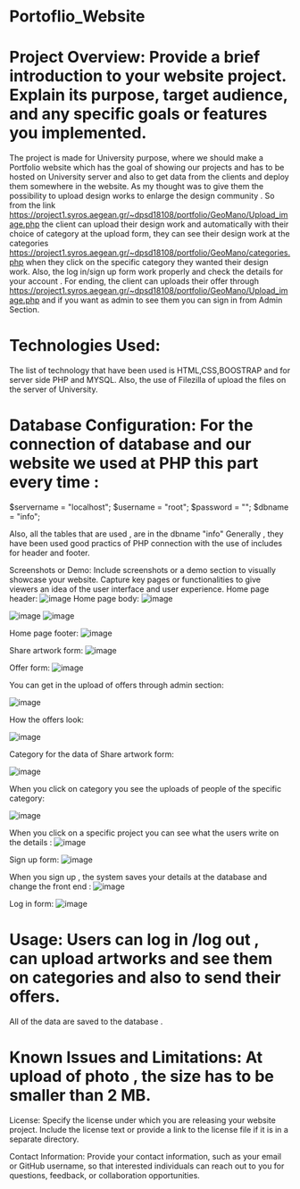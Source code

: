 # Portoflio_Website

# Project Overview: Provide a brief introduction to your website project. Explain its purpose, target audience, and any specific goals or features you implemented.
The project is made for University purpose, where we should make a Portfolio website which has the goal of showing our projects and has to be hosted on University server and also to get data from the clients and deploy them somewhere in the website. As my thought was to give them the possibility to upload design works to enlarge the design community . So from the link https://project1.syros.aegean.gr/~dpsd18108/portfolio/GeoMano/Upload_image.php the client can upload their design work and automatically with their choice of category at the upload form, they can see their design work at the categories https://project1.syros.aegean.gr/~dpsd18108/portfolio/GeoMano/categories.php when they click on the specific category they wanted their design work. 
Also, the log in/sign up form work properly and check the details for your account . 
For ending, the client can uploads their offer through https://project1.syros.aegean.gr/~dpsd18108/portfolio/GeoMano/Upload_image.php and if you want as admin to see them you can sign in from Admin Section. 

# Technologies Used: 
The list of technology that have been used is HTML,CSS,BOOSTRAP and for server side PHP and MYSQL. Also, the use of Filezilla of upload the files on the server of University. 



# Database Configuration: For the connection of database and our website we used at PHP this part every time :
$servername = "localhost";
$username = "root";
$password = "";
$dbname = "info";

Also, all the tables that are used , are in the dbname "info" 
Generally , they have been used good practics of PHP connection with the use of includes for header and footer.

Screenshots or Demo: Include screenshots or a demo section to visually showcase your website. Capture key pages or functionalities to give viewers an idea of the user interface and user experience.
Home page header: 
![image](https://github.com/dpsd18108/Portoflio_Website/assets/101745590/29d38e33-3f65-4a26-abb4-5d78535adb2e)
Home page body: 
![image](https://github.com/dpsd18108/Portoflio_Website/assets/101745590/39b24fcd-81ac-499f-870e-4bd3790eed9a)

![image](https://github.com/dpsd18108/Portoflio_Website/assets/101745590/e1af3124-90ea-46d2-abcc-406cdf69b00a)
![image](https://github.com/dpsd18108/Portoflio_Website/assets/101745590/5a97ef5b-adc9-4500-8cdd-ec15185e6b8e)

Home page footer: 
![image](https://github.com/dpsd18108/Portoflio_Website/assets/101745590/685f88f5-0f16-4db9-9639-dfd049e35a78)

Share artwork form:
![image](https://github.com/dpsd18108/Portoflio_Website/assets/101745590/607359f3-1ff6-443b-8938-f0443de49d76)

Offer form: 
![image](https://github.com/dpsd18108/Portoflio_Website/assets/101745590/d0a9aad2-b2be-4b25-aa0e-244615218559)

You can get in the upload of offers through admin section: 

![image](https://github.com/dpsd18108/Portoflio_Website/assets/101745590/cb4adb93-fa0a-44b0-939e-ffc030458109)

How the offers look: 

![image](https://github.com/dpsd18108/Portoflio_Website/assets/101745590/9e26c305-f781-42a5-b171-d009de0fec18)



Category for the data of Share artwork form: 

![image](https://github.com/dpsd18108/Portoflio_Website/assets/101745590/a0b58931-7a7a-4266-ab77-e0f2d779c0ec)

When you click on category you see the uploads of people of the specific category: 

![image](https://github.com/dpsd18108/Portoflio_Website/assets/101745590/3376953c-02f4-4740-8e50-9309389dc087)

When you click on a specific project you can see what the users write on the details : 
![image](https://github.com/dpsd18108/Portoflio_Website/assets/101745590/ebbbf72c-8eda-45e2-85f5-4481ca910aa0)

Sign up form: 
![image](https://github.com/dpsd18108/Portoflio_Website/assets/101745590/6f372bcf-1b3f-4d98-bef6-4b0259f8552d)

When you sign up , the system saves your details at the database and change the front end : 
![image](https://github.com/dpsd18108/Portoflio_Website/assets/101745590/a0eabe1c-fb84-4475-b5f6-3fd821c22a8a)

Log in form: 
![image](https://github.com/dpsd18108/Portoflio_Website/assets/101745590/af43c6e8-a7da-40b7-b18a-7e798a2d9cdb)





# Usage: Users can log in /log out , can upload artworks and see them on categories and also to send their offers. 
All of the data are saved to the database . 

# Known Issues and Limitations: At upload of photo , the size has to be smaller than 2 MB.



License: Specify the license under which you are releasing your website project. Include the license text or provide a link to the license file if it is in a separate directory.

Contact Information: Provide your contact information, such as your email or GitHub username, so that interested individuals can reach out to you for questions, feedback, or collaboration opportunities.

